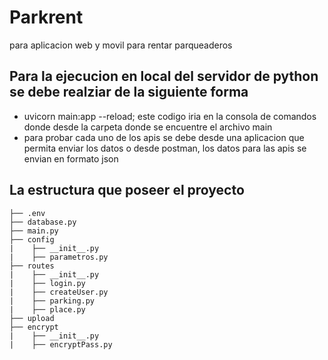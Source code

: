 # Parkrent
para aplicacion web y movil para rentar parqueaderos

## Para la ejecucion en local del servidor de python se debe realziar de la siguiente forma
* uvicorn main:app --reload;  este codigo iria en la consola de comandos donde desde la carpeta donde se encuentre el archivo main
* para probar cada uno de los apis se debe desde una aplicacion que permita enviar los datos o desde postman, los datos para las apis se envian en formato json

## La estructura que poseer el proyecto
 ``` 
├── .env
├── database.py
├── main.py
├── config
|    ├── __init__.py
|    ├── parametros.py
├── routes
|    ├── __init__.py
|    ├── login.py
|    ├── createUser.py
|    ├── parking.py
|    ├── place.py
├── upload
├── encrypt
|    ├── __init__.py
|    ├── encryptPass.py
 ``` 
